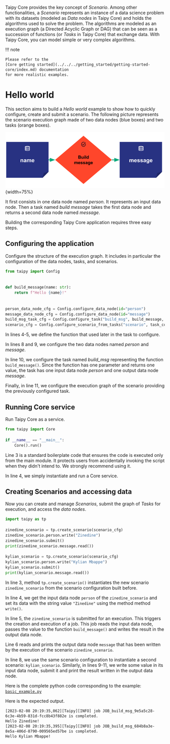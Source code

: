 Taipy Core provides the key concept of _Scenario_. Among other functionalities, a _Scenario_ represents an instance
of a data science problem with its datasets (modeled as _Data nodes_ in Taipy Core) and holds the algorithms used to
solve the problem. The algorithms are modeled as an execution graph (a Directed Acyclic Graph or DAG) that can be
seen as a succession of functions  (or _Tasks_ in Taipy Core) that exchange data. With Taipy Core, you can model
simple or very complex algorithms.

!!! note

    Please refer to the
    [Core getting started](../../../getting_started/getting-started-core/index.md) documentation
    for more realistic examples.

# Hello world

This section aims to build a _Hello world_ example to show how to quickly configure, create and submit
a scenario. The following picture represents the scenario execution graph made of two data nodes
(blue boxes) and two tasks (orange boxes).

![hello world example](../pic/hello_world.svg){width=75%}

It first consists in one data node named _person_. It represents an input data node.
Then a task named _build message_ takes the first data node and returns a second data node named _message_.

Building the corresponding Taipy Core application requires three easy steps.

## Configuring the application

Configure the structure of the execution graph. It includes in particular the configuration of the data nodes, tasks,
and scenarios.

```python linenums="1"
from taipy import Config


def build_message(name: str):
    return f"Hello {name}!"


person_data_node_cfg = Config.configure_data_node(id="person")
message_data_node_cfg = Config.configure_data_node(id="message")
build_msg_task_cfg = Config.configure_task("build_msg", build_message, person_data_node_cfg, message_data_node_cfg)
scenario_cfg = Config.configure_scenario_from_tasks("scenario", task_configs=[build_msg_task_cfg])
```

In lines 4-5, we define the function that used later in the task to configure.

In lines 8 and 9, we configure the two data nodes named _person_ and _message_.

In line 10, we configure the task named _build_msg_ representing the function `build_message()`.
Since the function has one parameter and returns one value, the task has one input data node _person_ and one
output data node _message_.

Finally, in line 11, we configure the execution graph of the scenario providing the previously configured task.

## Running Core service

Run Taipy Core as a service.

``` python linenums="1"
from taipy import Core

if __name__ == "__main__":
    Core().run()
```

Line 3 is a standard boilerplate code that ensures the code is executed only from the main module. It protects
users from accidentally invoking the script when they didn't intend to. We strongly recommend using it.

In line 4, we simply instantiate and run a Core service.

## Creating Scenarios and accessing data

Now you can create and manage _Scenarios_, submit the graph of _Tasks_ for execution, and access the _data nodes_.

```python linenums="1"
import taipy as tp

zinedine_scenario = tp.create_scenario(scenario_cfg)
zinedine_scenario.person.write("Zinedine")
zinedine_scenario.submit()
print(zinedine_scenario.message.read())

kylian_scenario = tp.create_scenario(scenario_cfg)
kylian_scenario.person.write("Kylian Mbappe")
kylian_scenario.submit()
print(kylian_scenario.message.read())
```

In line 3, method `tp.create_scenario()` instantiates the new scenario `zinedine_scenario` from the scenario
configuration built before.

In line 4, we get the input data node `person` of the `zinedine_scenario` and set its data
with the string value `"Zinedine"` using the method method `write()`.

In line 5, the `zinedine_scenario` is submitted for an execution.
This triggers the creation and execution of a job. This job reads the input data node, passes the value
to the function `build_message()` and writes the result in the output data node.

Line 6 reads and prints the output data node `message` that has been written by the execution
of the scenario `zinedine_scenario`.

In line 8, we use the same scenario configuration to instantiate a second scenario: `kylian_scenario`.
Similarly, in lines 9-11, we write some value in its input data node, submit it and print the result written
in the output data node.


Here is the complete python code corresponding to the example:
<a href="./code_example/basic_example.py" download>`basic_example.py`</a>

Here is the expected output.

``` console
[2023-02-08 20:19:35,062][Taipy][INFO] job JOB_build_msg_9e5a5c28-6c3e-4b59-831d-fcc8b43f882e is completed.
Hello Zinedine!
[2023-02-08 20:19:35,395][Taipy][INFO] job JOB_build_msg_684b8a3e-8e5a-406d-8790-009565ed57be is completed.
Hello Kylian Mbappe!
```
